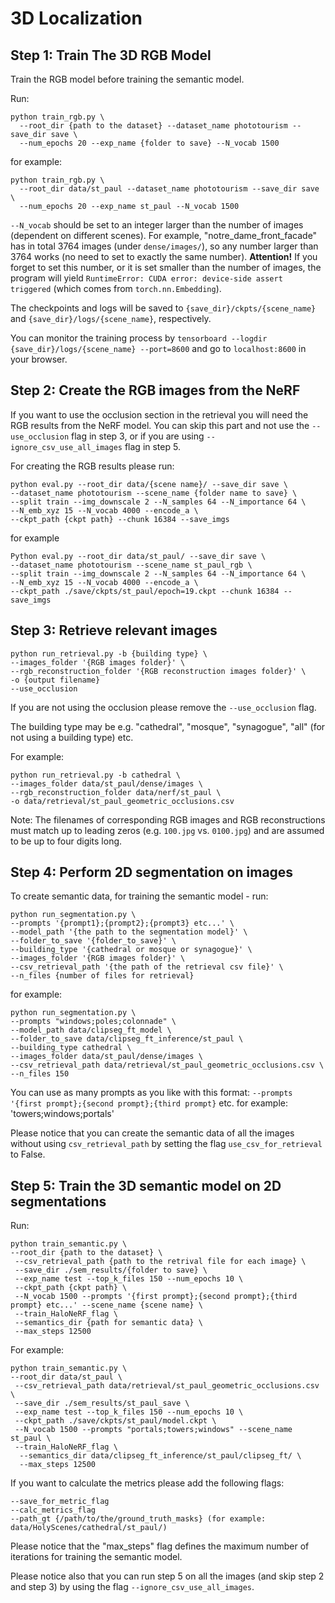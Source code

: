 # 3D Localization

## Step 1: Train The 3D RGB Model

Train the RGB model before training the semantic model.

Run:
```
python train_rgb.py \
  --root_dir {path to the dataset} --dataset_name phototourism --save_dir save \
  --num_epochs 20 --exp_name {folder to save} --N_vocab 1500
```

for example:
```
python train_rgb.py \
  --root_dir data/st_paul --dataset_name phototourism --save_dir save \
  --num_epochs 20 --exp_name st_paul --N_vocab 1500
```

`--N_vocab` should be set to an integer larger than the number of images (dependent on different scenes). For example, "notre_dame_front_facade" has in total 3764 images (under `dense/images/`), so any number larger than 3764 works (no need to set to exactly the same number). **Attention!** If you forget to set this number, or it is set smaller than the number of images, the program will yield `RuntimeError: CUDA error: device-side assert triggered` (which comes from `torch.nn.Embedding`).

The checkpoints and logs will be saved to `{save_dir}/ckpts/{scene_name} ` and `{save_dir}/logs/{scene_name}`, respectively.

You can monitor the training process by `tensorboard --logdir {save_dir}/logs/{scene_name} --port=8600` and go to `localhost:8600` in your browser.

## Step 2: Create the RGB images from the NeRF

If you want to use the occlusion section in the retrieval you will need the RGB results from the NeRF model.
You can skip this part and not use the `--use_occlusion` flag in step 3, or if you are using `--ignore_csv_use_all_images` flag in step 5.

For creating the RGB results please run:
```
python eval.py --root_dir data/{scene name}/ --save_dir save \
--dataset_name phototourism --scene_name {folder name to save} \
--split train --img_downscale 2 --N_samples 64 --N_importance 64 \
--N_emb_xyz 15 --N_vocab 4000 --encode_a \
--ckpt_path {ckpt path} --chunk 16384 --save_imgs
```

for example 
```
Python eval.py --root_dir data/st_paul/ --save_dir save \
--dataset_name phototourism --scene_name st_paul_rgb \
--split train --img_downscale 2 --N_samples 64 --N_importance 64 \
--N_emb_xyz 15 --N_vocab 4000 --encode_a \
--ckpt_path ./save/ckpts/st_paul/epoch=19.ckpt --chunk 16384 --save_imgs
```


## Step 3: Retrieve relevant images

```
python run_retrieval.py -b {building type} \
--images_folder '{RGB images folder}' \
--rgb_reconstruction_folder '{RGB reconstruction images folder}' \
-o {output filename}
--use_occlusion
```

If you are not using the occlusion please remove the `--use_occlusion` flag.


The building type may be e.g. "cathedral", "mosque", "synagogue", "all" (for not using a building type) etc.

For example:

```
python run_retrieval.py -b cathedral \
--images_folder data/st_paul/dense/images \
--rgb_reconstruction_folder data/nerf/st_paul \
-o data/retrieval/st_paul_geometric_occlusions.csv
```

Note: The filenames of corresponding RGB images and RGB reconstructions must match up to leading zeros (e.g. `100.jpg` vs. `0100.jpg`) and are assumed to be up to four digits long.

## Step 4: Perform 2D segmentation on images

To create semantic data, for training the semantic model - run:
```
python run_segmentation.py \
--prompts '{prompt1};{prompt2};{prompt3} etc...' \
--model_path '{the path to the segmentation model}' \
--folder_to_save '{folder_to_save}' \
--building_type '{cathedral or mosque or synagogue}' \
--images_folder '{RGB images folder}' \
--csv_retrieval_path '{the path of the retrieval csv file}' \
--n_files {number of files for retrieval}
```

for example:
```
python run_segmentation.py \
--prompts "windows;poles;colonnade" \
--model_path data/clipseg_ft_model \
--folder_to_save data/clipseg_ft_inference/st_paul \
--building_type cathedral \
--images_folder data/st_paul/dense/images \
--csv_retrieval_path data/retrieval/st_paul_geometric_occlusions.csv \
--n_files 150
```

You can use as many prompts as you like with this format:
`--prompts '{first prompt};{second prompt};{third prompt}` etc.
for example: 'towers;windows;portals'

Please notice that you can create the semantic data of all the images without using `csv_retrieval_path` by setting the flag `use_csv_for_retrieval` to False. 

## Step 5: Train the 3D semantic model on 2D segmentations

Run:
```
python train_semantic.py \
--root_dir {path to the dataset} \
 --csv_retrieval_path {path to the retrival file for each image} \
 --save_dir ./sem_results/{folder to save} \
 --exp_name test --top_k_files 150 --num_epochs 10 \
 --ckpt_path {ckpt path} \
 --N_vocab 1500 --prompts '{first prompt};{second prompt};{third prompt} etc...' --scene_name {scene name} \
 --train_HaloNeRF_flag \
 --semantics_dir {path for semantic data} \
 --max_steps 12500
```

For example:
```
python train_semantic.py \
--root_dir data/st_paul \
 --csv_retrieval_path data/retrieval/st_paul_geometric_occlusions.csv \
 --save_dir ./sem_results/st_paul_save \
 --exp_name test --top_k_files 150 --num_epochs 10 \
 --ckpt_path ./save/ckpts/st_paul/model.ckpt \
 --N_vocab 1500 --prompts "portals;towers;windows" --scene_name st_paul \
 --train_HaloNeRF_flag \
  --semantics_dir data/clipseg_ft_inference/st_paul/clipseg_ft/ \
  --max_steps 12500
 ```

If you want to calculate the metrics please add the following flags:
```
--save_for_metric_flag 
--calc_metrics_flag
--path_gt {/path/to/the/ground_truth_masks} (for example: data/HolyScenes/cathedral/st_paul/)
```

Please notice that the "max_steps" flag defines the maximum number of iterations for training the semantic model.

Please notice also that you can run step 5 on all the images (and skip step 2 and step 3) by using the flag `--ignore_csv_use_all_images`.
